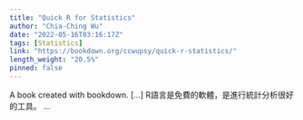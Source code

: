 ```yaml
---
title: "Quick R for Statistics"
author: "Chia-Ching Wu"
date: "2022-05-16T03:16:17Z"
tags: [Statistics]
link: "https://bookdown.org/ccwupsy/quick-r-statistics/"
length_weight: "20.5%"
pinned: false
---
```


A book created with bookdown. [...] R語言是免費的軟體，是進行統計分析很好的工具。 ...
